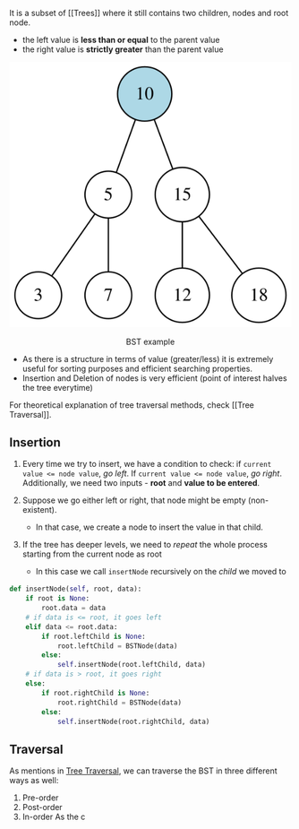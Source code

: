 It is a subset of [[Trees]] where it still contains two children, nodes and root node.
- the left value is **less than or equal** to the parent value
- the right value is **strictly greater** than the parent value


![bst| center](../assets/bst.svg)
<div style="text-align: center">
  BST example
</div>


- As there is a structure in terms of value (greater/less) it is extremely useful for sorting purposes and efficient searching properties.
- Insertion and Deletion of nodes is very efficient (point of interest halves the tree everytime)

For theoretical explanation of tree traversal methods, check [[Tree Traversal]].
## Insertion

 1. Every time we try to insert, we have a condition to check: if `current value <= node value`,  *go left*. If `current value <= node value`, *go right*. Additionally, we need two inputs - **root** and **value to be entered**. 
 
2. Suppose we go either left or right, that node might be empty (non-existent). 
	- In that case, we create a node to insert the value in that child.

3. If the tree has deeper levels, we need to *repeat* the whole process starting from the current node as root
	- In this case we call `insertNode` recursively on the *child* we moved to

```python
def insertNode(self, root, data):
	if root is None:
		root.data = data
	# if data is <= root, it goes left
	elif data <= root.data:
		if root.leftChild is None:
			root.leftChild = BSTNode(data)
		else:
			self.insertNode(root.leftChild, data)
	# if data is > root, it goes right
	else:
		if root.rightChild is None:
			root.rightChild = BSTNode(data)
		else:
			self.insertNode(root.rightChild, data)
```

## Traversal

As mentions in [Tree Traversal](Tree%20Traversal.md), we can traverse the BST in three different ways as well:
1. Pre-order
2. Post-order
3. In-order
As the c